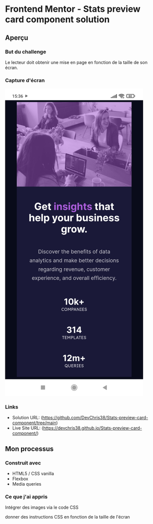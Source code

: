 # Frontend Mentor - Stats preview card component solution

## Aperçu

### But du challenge

Le lecteur doit obtenir une mise en page en fonction de la taille de son écran.

### Capture d'écran

![](./Vue-portable.png)


### Links

- Solution URL: (https://github.com/DevChris38/Stats-preview-card-component/tree/main)
- Live Site URL: (https://devchris38.github.io/Stats-preview-card-component/)

## Mon processus

### Construit avec

- HTML5 / CSS vanilla
- Flexbox
- Media queries

### Ce que j'ai appris

Intégrer des images via le code CSS

donner des instructions CSS en fonction de la taille de l'écran
